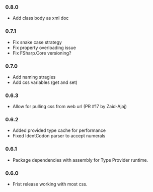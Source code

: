 ### 0.8.0

* Add class body as xml doc

### 0.7.1

* Fix snake case strategy
* Fix property overloading issue
* Fix FSharp.Core versioning?

### 0.7.0
* Add naming stragies
* Add css variables (get and set)

### 0.6.3
* Allow for pulling css from web url (PR #17 by Zaid-Ajaj)

### 0.6.2
* Added provided type cache for performance
* Fixed IdentCodon parser to accept numerals

### 0.6.1 
* Package dependencies with assembly for Type Provider runtime.

### 0.6.0

* Frist release working with most css.